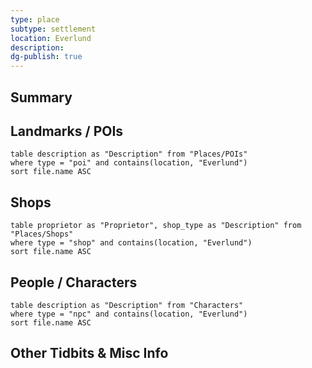 ```yaml
---
type: place
subtype: settlement
location: Everlund
description: 
dg-publish: true
---
```

## Summary

## Landmarks / POIs

```dataview
table description as "Description" from "Places/POIs"
where type = "poi" and contains(location, "Everlund")
sort file.name ASC
```

## Shops
```dataview
table proprietor as "Proprietor", shop_type as "Description" from "Places/Shops"
where type = "shop" and contains(location, "Everlund")
sort file.name ASC
```

## People / Characters
```dataview
table description as "Description" from "Characters"
where type = "npc" and contains(location, "Everlund")
sort file.name ASC
```

## Other Tidbits & Misc Info
